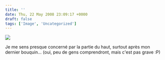 ```yaml
---
title: ''
date: Thu, 22 May 2008 23:09:17 +0000
draft: false
tags: ['Image', 'Uncategorized']
---
```


![](https://madd0.files.wordpress.com/2008/05/rcxxgaq0n9bi7v6b4ykyvil2_500.png)

Je me sens presque concerné par la partie du haut, surtout après mon dernier bouquin… (oui, peu de gens comprendront, mais c'est pas grave :P)